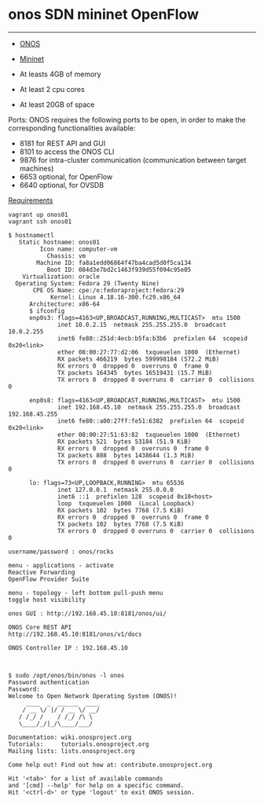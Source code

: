 # onos SDN mininet OpenFlow

----

- [ONOS](https://onosproject.org)  
- [Mininet](http://mininet.org/)

- At leasts 4GB of memory
- At least 2 cpu cores  
- At least 20GB of space  

Ports:
ONOS requires the following ports to be open, in order to make the corresponding functionalities available:  
- 8181    for REST API and GUI  
- 8101    to access the ONOS CLI  
- 9876    for intra-cluster communication (communication between target machines)  
- 6653    optional, for OpenFlow  
- 6640    optional, for OVSDB  


[Requirements](https://wiki.onosproject.org/display/ONOS/Requirement)

```
vagrant up onos01  
vagrant ssh onos01
```

```
$ hostnamectl
   Static hostname: onos01
         Icon name: computer-vm
           Chassis: vm
        Machine ID: fa8a1edd06864f47ba4cad5d0f5ca134
           Boot ID: 084d3e7bd2c1463f939d55f094c95e05
    Virtualization: oracle
  Operating System: Fedora 29 (Twenty Nine)
       CPE OS Name: cpe:/o:fedoraproject:fedora:29
            Kernel: Linux 4.18.16-300.fc29.x86_64
      Architecture: x86-64
      $ ifconfig
      enp0s3: flags=4163<UP,BROADCAST,RUNNING,MULTICAST>  mtu 1500
              inet 10.0.2.15  netmask 255.255.255.0  broadcast 10.0.2.255
              inet6 fe80::251d:4ecb:b5fa:b3b6  prefixlen 64  scopeid 0x20<link>
              ether 08:00:27:77:d2:06  txqueuelen 1000  (Ethernet)
              RX packets 466219  bytes 599998184 (572.2 MiB)
              RX errors 0  dropped 0  overruns 0  frame 0
              TX packets 164345  bytes 16519431 (15.7 MiB)
              TX errors 0  dropped 0 overruns 0  carrier 0  collisions 0

      enp0s8: flags=4163<UP,BROADCAST,RUNNING,MULTICAST>  mtu 1500
              inet 192.168.45.10  netmask 255.255.255.0  broadcast 192.168.45.255
              inet6 fe80::a00:27ff:fe51:6382  prefixlen 64  scopeid 0x20<link>
              ether 08:00:27:51:63:82  txqueuelen 1000  (Ethernet)
              RX packets 521  bytes 53184 (51.9 KiB)
              RX errors 0  dropped 0  overruns 0  frame 0
              TX packets 888  bytes 1438644 (1.3 MiB)
              TX errors 0  dropped 0 overruns 0  carrier 0  collisions 0

      lo: flags=73<UP,LOOPBACK,RUNNING>  mtu 65536
              inet 127.0.0.1  netmask 255.0.0.0
              inet6 ::1  prefixlen 128  scopeid 0x10<host>
              loop  txqueuelen 1000  (Local Loopback)
              RX packets 102  bytes 7768 (7.5 KiB)
              RX errors 0  dropped 0  overruns 0  frame 0
              TX packets 102  bytes 7768 (7.5 KiB)
              TX errors 0  dropped 0 overruns 0  carrier 0  collisions 0
```

```
username/password : onos/rocks

menu - applications - activate  
Reactive Forwarding  
OpenFlow Provider Suite  

menu - topology - left bottom pull-push menu
toggle host visibility

onos GUI : http://192.168.45.10:8181/onos/ui/

ONOS Core REST API
http://192.168.45.10:8181/onos/v1/docs

ONOS Controller IP : 192.168.45.10
```
```


$ sudo /opt/onos/bin/onos -l onos
Password authentication
Password:
Welcome to Open Network Operating System (ONOS)!
     ____  _  ______  ____
    / __ \/ |/ / __ \/ __/
   / /_/ /    / /_/ /\ \
   \____/_/|_/\____/___/

Documentation: wiki.onosproject.org
Tutorials:     tutorials.onosproject.org
Mailing lists: lists.onosproject.org

Come help out! Find out how at: contribute.onosproject.org

Hit '<tab>' for a list of available commands
and '[cmd] --help' for help on a specific command.
Hit '<ctrl-d>' or type 'logout' to exit ONOS session.
```

